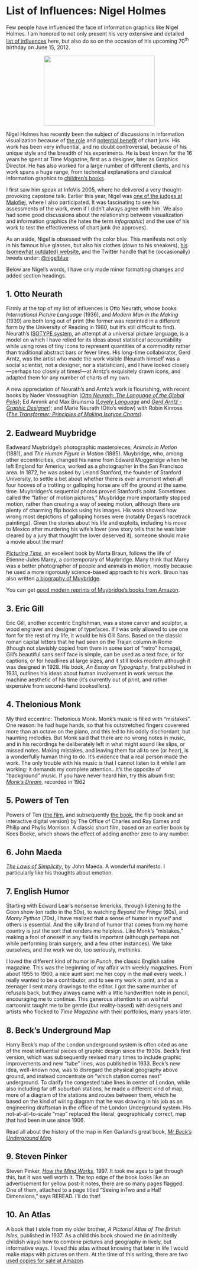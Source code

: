 # List of Influences: Nigel Holmes

Few people have influenced the face of information graphics like Nigel Holmes. I am honored to not only present his very extensive and detailed <a title="Series: Lists of Influences" href="/influences/series-introduction">list of influences</a> here, but also do so on the occasion of his upcoming 70<sup>th</sup> birthday on June 15, 2012.

<p align="center"><img class="aligncenter size-full wp-image-1941" title="Nigel Holmes' Artistic License" alt="" src="https://media.eagereyes.org/wp-content/uploads/2012/06/holmes-artistic-license.png" width="300" height="189" /></p>

Nigel Holmes has recently been the subject of discussions in information visualization because of <a title="Chart Junk Considered Useful After All" href="/criticism/chart-junk-considered-useful-after-all">the role</a> and <a title="Want to Make A Chart Memorable? Add Junk" href="/blog/2011/want-to-make-chart-memorable-add-junk">potential benefit</a> of chart junk. His work has been very influential, and no doubt controversial, because of his unique style and the breadth of his experiments. He is best known for the 16 years he spent at Time Magazine, first as a designer, later as Graphics Director. He has also worked for a large number of different clients, and his work spans a huge range, from technical explanations and classical information graphics to <a href="http://www.pinholeadventures.com/">children’s books</a>.

I first saw him speak at InfoVis 2005, where he delivered a very thought-provoking capstone talk. Earlier this year, Nigel was <a href="/journalism/malofiej-20">one of the judges at Malofiej</a>, where I also participated. It was fascinating to see his assessments of the work, even if I didn’t always agree with him. We also had some good discussions about the relationship between visualization and information graphics (he hates the term <em>infographic</em>) and the use of his work to test the effectiveness of chart junk (he approves).

As an aside, Nigel is obsessed with the color blue. This manifests not only in his famous blue glasses, but also his clothes (down to his sneakers), <a href="http://nigelholmes.com/">his (somewhat outdated) website</a>, and the Twitter handle that he (occasionally) tweets under: <a href="http://twitter.com/nigelblue">@nigelblue</a>

Below are Nigel’s words, I have only made minor formatting changes and added section headings.

## 1. Otto Neurath

Firmly at the top of my list of influences is Otto Neurath, whose books <em>International Picture Language</em> (1936), and <em>Modern Man in the Making</em> (1939) are both long out of print (the former was reprinted in a different form by the University of Reading in 1980, but it’s still difficult to find). Neurath’s <a href="http://en.wikipedia.org/wiki/Isotype_(picture_language)">ISOTYPE system</a>, an attempt at a universal picture language, is a model on which I have relied for its ideas about statistical accountability while using rows of tiny icons to represent quantities of a commodity rather than traditional abstract bars or fever lines. His long-time collaborator, Gerd Arntz, was the artist who made the work visible (Neurath himself was a social scientist, not a designer, nor a statistician), and I have looked closely—perhaps too closely at times!—at Arntz’s exquisitely drawn icons, and adapted them for any number of charts of my own.

A new appreciation of Neurath’s and Arntz’s work is flourishing, with recent books by Nader Vossoughian (<em><a href="http://amzn.to/I0BQOM">Otto Neurath: The Language of the Global Polis</a></em>); Ed Annink and Max Bruinsma (<em><a href="http://amzn.to/HiIzov">Lovely Language</a></em> and <em><a href="http://amzn.to/HRsSD0">Gerd Arntz - Graphic Designer</a></em>); and Marie Neurath (Otto’s widow) with Robin Kinross (<em><a href="http://amzn.to/I0K61h">The Transformer: Principles of Making Isotype Charts</a></em>).

## 2. Eadweard Muybridge

Eadweard Muybridge’s photographic masterpieces, <em>Animals in Motion</em> (1881), and <em>The Human Figure in Motion</em> (1885). Muybridge, who, among other eccentricities, changed his name from Edward Muggeridge when he left England for America, worked as a photographer in the San Francisco area. In 1872, he was asked by Leland Stanford, the founder of Stanford University, to settle a bet about whether there is ever a moment when all four hooves of a trotting or galloping horse are off the ground at the same time. Muybridges’s sequential photos proved Stanford’s point. Sometimes called the “father of motion pictures,” Muybridge more importantly stopped motion, rather than creating a way of seeing motion, although there are plenty of charming flip books using his images. His work showed how wrong most depictions of galloping horses were (notably Degas’s racetrack paintings). Given the stories about his life and exploits, including his move to Mexico after murdering his wife’s lover (one story tells that he was later cleared by a jury that thought the lover deserved it), someone should make a movie about the man!

<em><a href="http://amzn.to/Hg2s9Q">Picturing Time</a></em>, an excellent book by Marta Braun, follows the life of Etienne-Jules Marey, a contemporary of Muybridge. Many think that Marey was a better photographer of people and animals in motion, mostly because he used a more rigorously science-based approach to his work. Braun has also written <a href="http://amzn.to/HZ0nCy">a biography of Muybridge</a>.

You can get <a href="http://amzn.to/I6Tz5m">good modern reprints of Muybridge’s books from Amazon</a>.

## 3. Eric Gill

Eric Gill, another eccentric Englishman, was a stone carver and sculptor, a wood engraver and designer of typefaces. If I was only allowed to use one font for the rest of my life, it would be his Gill Sans. Based on the classic roman capital letters that he had seen on the Trajan column in Rome (though not slavishly copied from them in some sort of “retro” homage), Gill’s beautiful sans serif face is simple, can be used as a text face, or for captions, or for headlines at large sizes, and it still looks modern although it was designed in 1928. His book, <em>An Essay on Typography</em>, first published in 1931, outlines his ideas about human involvement in work versus the machine aesthetic of his time (it’s currently out of print, and rather expensive from second-hand booksellers).

## 4. Thelonious Monk

My third eccentric: Thelonious Monk. Monk’s music is filled with “mistakes”. One reason: he had huge hands, so that his outstretched fingers coverered more than an octave on the piano, and this led to his oddly dischordant, but haunting melodies. But Monk said that there are no wrong notes in music, and in his recordings he deliberately left in what might sound like slips, or missed notes. Making mistakes, and leaving them for all to see (or hear), is a wonderfully human thing to do. It’s evidence that a real person made the work. The only trouble with his music is that I cannot listen to it while I am working: it demands my complete attention…it’s the opposite of “background” music. If you have never heard him, try this album first: <em><a href="http://amzn.to/Hh4irb">Monk’s Dream</a></em>, recorded in 1962

## 5. Powers of Ten

Powers of Ten (<a href="http://amzn.to/HjOLIi">the film</a>, and subsequently <a href="http://amzn.to/Hh54o5">the book</a>, the flip book and an interactive digital version) by The Office of Charles and Ray Eames and Philip and Phylis Morrison. A classic short film, based on an earlier book by Kees Boeke, which shows the effect of adding another zero to any number.

## 6. John Maeda

<em><a href="http://amzn.to/HhcxUi">The Laws of Simplicity</a></em>, by John Maeda. A wonderful manifesto. I particularly like his thoughts about emotion.

## 7. English Humor

Starting with Edward Lear’s nonsense limericks, through listening to the Goon show (on radio in the 50s), to watching <em>Beyond the Fringe</em> (60s), and <em>Monty Python</em> (70s), I have realized that a sense of humor in myself and others is essential. And the silly brand of humor that comes from my home country is just the sort that renders me helpless. Like Monk’s “mistakes,” making a fool of oneself in any field is important (although perhaps not while performing brain surgery, and a few other instances). We take ourselves, and the work we do, too seriously, methinks.

I loved the different kind of humor in <em>Punch</em>, the classic English satire magazine. This was the beginning of my affair with weekly magazines. From about 1955 to 1960, a nice aunt sent me her copy in the mail every week. I really wanted to be a contributor, and to see my work in print, and as a teenager I sent many drawings to the editor. I got the same number of refusals back, but they always came with a little handwritten note in pencil, encouraging me to continue. This generous attention to an wishful cartoonist taught me to be gentle (but reality-based) with designers and artists who flocked to <em>Time Magazine</em> with their portfolios, many years later.

## 8. Beck’s Underground Map

Harry Beck’s map of the London underground system is often cited as one of the most influential pieces of graphic design since the 1930s. Beck’s first version, which was subsequently revised many times to include graphic improvements and new “tube” lines, was published in 1933. Beck’s new idea, well-known now, was to disregard the physical geography above ground, and instead concentrate on “which station comes next” underground. To clarify the congested tube lines in center of London, while also including far off suburban stations, he made a different kind of map, more of a diagram of the stations and routes between them, which he based on the kind of wiring diagram that he was drawing in his job as an engineering draftsman in the office of the London Underground system. His not-at-all-to-scale “map” replaced the literal, geographically correct, map that had been in use since 1906.

Read all about the history of the map in Ken Garland’s great book, <em><a href="http://amzn.to/HqrEfg">Mr Beck’s Underground Map</a>.</em>

## 9. Steven Pinker

Steven Pinker, <em><a href="http://amzn.to/Hx6SrE">How the Mind Works</a></em>, 1997. It took me ages to get through this, but it was well worth it. The top edge of the book looks like an advertisement for yellow post-it notes, there are so many pages flagged. One of them, attached to a page titled “Seeing inTwo and a Half Dimensions,” says REREAD. I’ll do that!

## 10. An Atlas

A book that I stole from my older brother, <em>A Pictorial Atlas of The British Isles</em>, published in 1937. As a child this book showed me (in admittedly childish ways) how to combine pictures and geography in lively, but informative ways. I loved this atlas without knowing that later in life I would make maps with pictures on them. At the time of this writing, there are two <a href="http://amzn.to/Hbv59j">used copies for sale at Amazon</a>.
